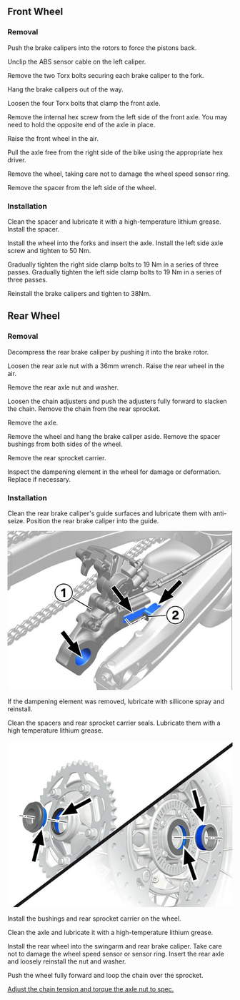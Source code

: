 ## Front Wheel

### Removal

Push the brake calipers into the rotors to force the pistons back.

Unclip the ABS sensor cable on the left caliper.

Remove the two Torx bolts securing each brake caliper to the fork.

Hang the brake calipers out of the way.

Loosen the four Torx bolts that clamp the front axle.

Remove the internal hex screw from the left side of the front axle. You may need to hold the opposite end of the axle in place.

Raise the front wheel in the air.

Pull the axle free from the right side of the bike using the appropriate hex driver.

Remove the wheel, taking care not to damage the wheel speed sensor ring.

Remove the spacer from the left side of the wheel.

### Installation

Clean the spacer and lubricate it with a high-temperature lithium grease. Install the spacer.

Install the wheel into the forks and insert the axle. Install the left side axle screw and tighten to 50 Nm.

Gradually tighten the right side clamp bolts to 19 Nm in a series of three passes. Gradually tighten the left side clamp bolts to 19 Nm in a series of three passes.

Reinstall the brake calipers and tighten to 38Nm.

## Rear Wheel

### Removal

Decompress the rear brake caliper by pushing it into the brake rotor. 

Loosen the rear axle nut with a 36mm wrench. Raise the rear wheel in the air.

Remove the rear axle nut and washer.

Loosen the chain adjusters and push the adjusters fully forward to slacken the chain. Remove the chain from the rear sprocket.

Remove the axle.

Remove the wheel and hang the brake caliper aside. Remove the spacer bushings from both sides of the wheel. 

Remove the rear sprocket carrier.

Inspect the dampening element in the wheel for damage or deformation. Replace if necessary.

### Installation

Clean the rear brake caliper's guide surfaces and lubricate them with anti-seize. Position the rear brake caliper into the guide.

![caliper lurbrication](assets/rear-wheel-caliper.png)

If the dampening element was removed, lubricate with sillicone spray and reinstall.

Clean the spacers and rear sprocket carrier seals. Lubricate them with a high temperature lithium grease.

![spacer lubrication](assets/rear-wheel-bushings.png)

Install the bushings and rear sprocket carrier on the wheel.

Clean the axle and lubricate it with a high-temperature lithium grease.

Install the rear wheel into the swingarm and rear brake caliper. Take care not to damage the wheel speed sensor or sensor ring. Insert the rear axle and loosely reinstall the nut and washer.

Push the wheel fully forward and loop the chain over the sprocket.

[Adjust the chain tension and torque the axle nut to spec.](chain-and-sprocket.md#chain-tension)
